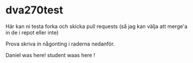 # dva270test
Här kan ni testa forka och skicka pull requests (så jag kan välja att merge'a in de i repot eller inte)

Prova skriva in någonting i raderna nedanför.

Daniel was here!
student waas here !
